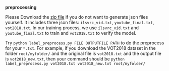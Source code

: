 **preprocessing**


Please Download the [zip file](https://drive.google.com/open?id=13aC_2stCEU0VoiIpp6wgudenUSVye74b) if you do not want to generate json files yourself. It includes three json files: `ilsvrc_vid.txt`, `youtube_final.txt`, `vot2018.txt`. In our training process, we use `ilsvrc_vid.txt` and `youtube_final.txt` to train and `vot2018.txt` to verify the model.

Try `python label_preprocess.py FILE OUTPUTFILE PATH` to do the preprocess for your `*.txt`. For example, if you download the VOT2018 dataset in the folder `root/myfolder/` and the original file is `vot2018.txt` and the output file is `vot2018_new.txt`, then your command should be `python label_preprocess.py vot2018.txt vot2018_new.txt root/myfolder/`

